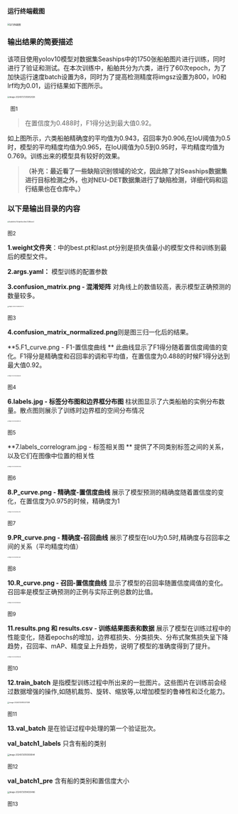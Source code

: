 #### 运行终端截图

<img src="E:\desktop(zhuomian)\运行终端截图.png" alt="运行终端截图" style="zoom: 30%;" />

### 输出结果的简要描述

该项目使用yolov10模型对数据集Seaships中的1750张船舶图片进行训练，同时进行了验证和测试。在本次训练中，船舶共分为六类，进行了60次epoch，为了加快运行速度batch设置为8，同时为了提高检测精度将imgsz设置为800，lr0和lrf均为0.01，运行结果如下图所示。

<img src="C:\Users\ljx20\AppData\Roaming\Typora\typora-user-images\image-20240727205852028.png" alt="image-20240727205852028" style="zoom:30%;" />

<sub>  图1</sub>

> 在置信度为0.488时，F1得分达到最大值0.92。

如上图所示，六类船舶精确度的平均值为0.943，召回率为0.906,在IoU阈值为0.5时，模型的平均精度均值为0.965，在IoU阈值为0.5到0.95时，平均精度均值为0.769。训练出来的模型具有较好的效果。

> **（补充：最近看了一些缺陷识别领域的论文，因此除了对Seaships数据集进行目标检测之外，也对NEU-DET数据集进行了缺陷检测，详细代码和运行结果也在仓库中。）**

### 以下是输出目录的内容

<img src="C:\Users\ljx20\Documents\Tencent Files\2076157883\nt_qq\nt_data\Pic\2024-07\Ori\3eafb8e5c111c9ae8dc45eb72386ede3.png" alt="3eafb8e5c111c9ae8dc45eb72386ede3" style="zoom:22%;" />

<sub>  图2</sub>

**1.weight文件夹**：中的best.pt和last.pt分别是损失值最小的模型文件和训练到最后的模型文件。

**2.args.yaml：** 模型训练的配置参数

**3.confusion_matrix.png - 混淆矩阵**  对角线上的数值较高，表示模型正确预测的数量较多。

<img src="C:\Users\ljx20\AppData\Roaming\Typora\typora-user-images\image-20240726185229773.png" alt="image-20240726185229773" style="zoom:18%;" />

<sub>  图3</sub>



**4.confusion_matrix_normalized.png**则是图三归一化后的结果。

**5.F1_curve.png - F1-置信度曲线 ** 此曲线显示了F1得分随着置信度阈值的变化。F1得分是精确度和召回率的调和平均值，在置信度为0.488的时候F1得分达到最大值0.92。

<img src="C:\Users\ljx20\AppData\Roaming\Typora\typora-user-images\image-20240726185616619.png" alt="image-20240726185616619" style="zoom:15%;" />

<sub>  图4</sub>

**6.labels.jpg - 标签分布图和边界框分布图**  柱状图显示了六类船舶的实例分布数量。散点图则展示了训练时边界框的空间分布情况

<img src="C:\Users\ljx20\AppData\Roaming\Typora\typora-user-images\image-20240726185912323.png" alt="image-20240726185912323" style="zoom:15%;" />

<sub>  图5</sub>

**7.labels_correlogram.jpg - 标签相关图 ** 提供了不同类别标签之间的关系，以及它们在图像中位置的相关性

<img src="C:\Users\ljx20\AppData\Roaming\Typora\typora-user-images\image-20240726190239365.png" alt="image-20240726190239365" style="zoom:15%;" />

<sub>  图6</sub>

**8.P_curve.png - 精确度-置信度曲线**  展示了模型预测的精确度随着置信度的变化，在置信度为0.975的时候，精确度为1

<img src="C:\Users\ljx20\AppData\Roaming\Typora\typora-user-images\image-20240726190337973.png" alt="image-20240726190337973" style="zoom:15%;" />

<sub>  图7</sub>

**9.PR_curve.png - 精确度-召回曲线**  展示了模型在IoU为0.5时,精确度与召回率之间的关系（平均精度均值）

<img src="C:\Users\ljx20\AppData\Roaming\Typora\typora-user-images\image-20240726190422601.png" alt="image-20240726190422601" style="zoom:15%;" />

<sub>  图8</sub>

**10.R_curve.png - 召回-置信度曲线**  显示了模型的召回率随置信度阈值的变化。召回率是模型正确预测的正例与实际正例总数的比值。

<img src="C:\Users\ljx20\AppData\Roaming\Typora\typora-user-images\image-20240726191648857.png" alt="image-20240726191648857" style="zoom:15%;" />

<sub>  图9</sub>



**11.results.png 和 results.csv - 训练结果图表和数据**  展示了模型在训练过程中的性能变化，随着epochs的增加，边界框损失、分类损失、分布式聚焦损失呈下降趋势，召回率、mAP、精度呈上升趋势，说明了模型的准确度得到了提升。

<img src="C:\Users\ljx20\AppData\Roaming\Typora\typora-user-images\image-20240726191928393.png" alt="image-20240726191928393" style="zoom:15%;" />

<sub>  图10</sub>

**12.train_batch** 是指模型训练过程中所出来的一批图片。这些图片在训练前会经过数据增强的操作,如随机裁剪、旋转、缩放等,以增加模型的鲁棒性和泛化能力。

<img src="C:\Users\ljx20\AppData\Roaming\Typora\typora-user-images\image-20240726193217338.png" alt="image-20240726193217338" style="zoom:25%;" />

<sub>  图11</sub>

**13.val_batch** 是在验证过程中处理的第一个验证批次。

**val_batch1_labels**  只含有船的类别

<img src="C:\Users\ljx20\AppData\Roaming\Typora\typora-user-images\image-20240726193938044.png" alt="image-20240726193938044" style="zoom: 30%;" />

<sub>  图12</sub>

**val_batch1_pre**   含有船的类别和置信度大小

<img src="C:\Users\ljx20\AppData\Roaming\Typora\typora-user-images\image-20240726194030486.png" alt="image-20240726194030486" style="zoom: 30%;" />

<sub>  图13</sub>